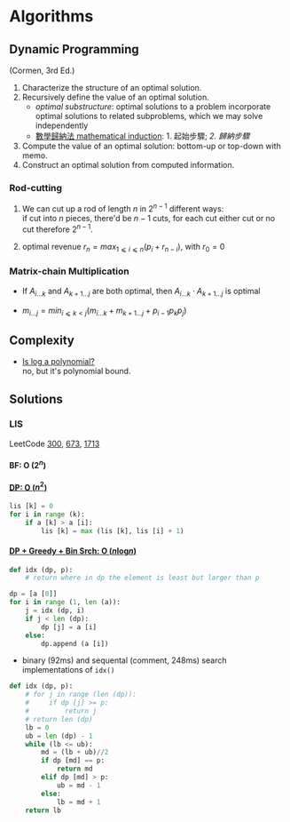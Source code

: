 # Algorithms  

## Dynamic Programming  

(Cormen, 3rd Ed.)

1. Characterize the structure of an optimal solution.
2. Recursively define the value of an optimal solution.  
   - *optimal substructure*: optimal solutions to a problem incorporate optimal solutions to related subproblems, which we may solve independently  
   - [數學歸納法 mathematical induction](https://youtu.be/hyvTl036PmA?t=86): 1. 起始步驟; *2. 歸納步驟*  
3. Compute the value of an optimal solution: bottom-up or top-down with memo.
4. Construct an optimal solution from computed information.  

### Rod-cutting

1. We can cut up a rod of length $n$ in $2^{n-1}$ different ways:  
  if cut into $n$ pieces, there'd be $n-1$ cuts, for each cut either cut or no cut therefore $2^{n-1}$.  

2. optimal revenue $r_n = max_{1⩽i⩽n}(p_i+r_{n-i})$, with $r_0 = 0$  

### Matrix-chain Multiplication

- If $A_{i...k}$ and $A_{k+1...j}$ are both optimal, then $A_{i...k}\cdot A_{k+1...j}$ is optimal  

- $m_{i...j} = min_{i⩽k<j} (m_{i...k}+m_{k+1...j}+p_{i-1}{p_k}p_j)$

## Complexity

- [Is log a polynomial?](https://www.quora.com/Is-log-a-polynomial)  
  no, but it's polynomial bound.  

## Solutions

### LIS

LeetCode [300](https://leetcode.com/problems/longest-increasing-subsequence/), [673](https://leetcode.com/problems/number-of-longest-increasing-subsequence/), [1713](https://leetcode.com/problems/minimum-operations-to-make-a-subsequence/)  

#### BF: O ($2^n$)

#### [DP: O ($n^2$)](https://youtu.be/7DKFpWnaxLI?t=630)  

```Python
lis [k] = 0
for i in range (k):
    if a [k] > a [i]:
        lis [k] = max (lis [k], lis [i] + 1)
```

#### [DP + Greedy + Bin Srch: O ($n$log$n$)](https://youtu.be/l2rCz7skAlk?t=369)  

```Python
def idx (dp, p):
    # return where in dp the element is least but larger than p

dp = [a [0]]
for i in range (1, len (a)):
    j = idx (dp, i)
    if j < len (dp):
        dp [j] = a [i]
    else:
        dp.append (a [i])
```

- binary (92ms) and sequental (comment, 248ms) search implementations of ```idx()```

```Python
def idx (dp, p):
    # for j in range (len (dp)):
    #     if dp [j] >= p:
    #         return j
    # return len (dp)
    lb = 0
    ub = len (dp) - 1
    while (lb <= ub):
        md = (lb + ub)//2
        if dp [md] == p:
            return md
        elif dp [md] > p:
            ub = md - 1
        else:
            lb = md + 1
    return lb
```
